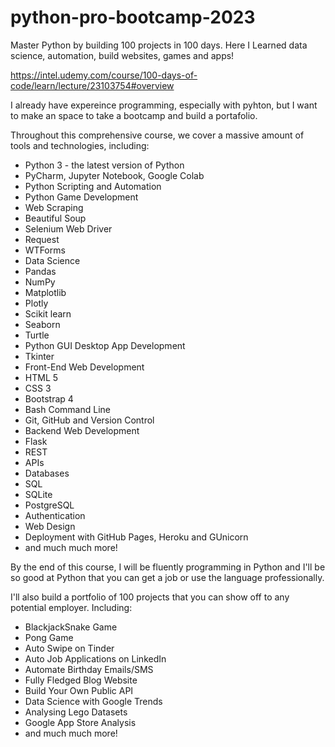 # python-pro-bootcamp-2023
Master Python by building 100 projects in 100 days. Here I Learned data science, automation, build websites, games and apps!

https://intel.udemy.com/course/100-days-of-code/learn/lecture/23103754#overview

I already have expereince programming, especially with pyhton, but I want to make an space to take a bootcamp and build a portafolio. 

Throughout this comprehensive course, we cover a massive amount of tools and technologies, including:

- Python 3 - the latest version of Python
- PyCharm, Jupyter Notebook, Google Colab
- Python Scripting and Automation
- Python Game Development
- Web Scraping
- Beautiful Soup
- Selenium Web Driver
- Request
- WTForms
- Data Science
- Pandas
- NumPy
- Matplotlib
- Plotly
- Scikit learn
- Seaborn
- Turtle
- Python GUI Desktop App Development
- Tkinter
- Front-End Web Development
- HTML 5
- CSS 3
- Bootstrap 4
- Bash Command Line
- Git, GitHub and Version Control
- Backend Web Development
- Flask
- REST
- APIs
- Databases
- SQL
- SQLite
- PostgreSQL
- Authentication
- Web Design
- Deployment with GitHub Pages, Heroku and GUnicorn
- and much much more!

By the end of this course, I will be fluently programming in Python and I'll be so good at Python that you can get a job or use the language professionally.

I'll also build a portfolio of 100 projects that you can show off to any potential employer. Including:


- BlackjackSnake Game
- Pong Game
- Auto Swipe on Tinder
- Auto Job Applications on LinkedIn
- Automate Birthday Emails/SMS
- Fully Fledged Blog Website
- Build Your Own Public API
- Data Science with Google Trends
- Analysing Lego Datasets
- Google App Store Analysis
- and much much more!
